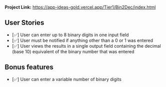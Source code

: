 <strong>Project Link:</strong> https://app-ideas-gold.vercel.app/Tier1/Bin2Dec/index.html
<br>
## User Stories

-   [✅] User can enter up to 8 binary digits in one input field
-   [✅] User must be notified if anything other than a 0 or 1 was entered
-   [✅] User views the results in a single output field containing the decimal (base 10) equivalent of the binary number that was entered

## Bonus features

-   [✅] User can enter a variable number of binary digits
